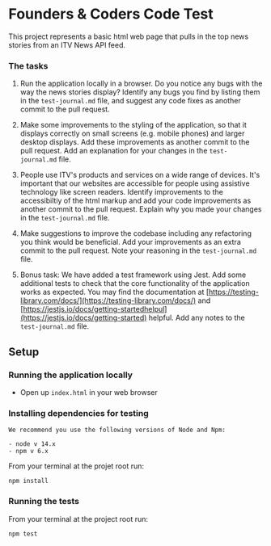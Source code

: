# Founders & Coders Code Test 

This project represents a basic html web page that pulls in the top news stories from an ITV News API feed. 

### The tasks

1. Run the application locally in a browser. Do you notice any bugs with the way the news stories display? Identify any bugs you find by listing them in the `test-journal.md` file, and suggest any code fixes as another commit to the pull request. 

2. Make some improvements to the styling of the application, so that it displays correctly on small screens (e.g. mobile phones) and larger desktop displays. Add these improvements as another commit to the pull request. Add an explanation for your changes in the `test-journal.md` file.

3. People use ITV's products and services on a wide range of devices. It's important that our websites are accessible for people using assistive technology like screen readers. Identify improvements to the accessibiltiy of the html markup and add your code improvements as another commit to the pull request. Explain why you made your changes in the `test-journal.md` file.

4. Make suggestions to improve the codebase including any refactoring you think would be beneficial. Add your improvements as an extra commit to the pull request. Note your reasoning in the `test-journal.md` file.

5. Bonus task: We have added a test framework using Jest. Add some additional tests to check that the core functionality of the application works as expected. You may find the documentation at  [https://testing-library.com/docs/](https://testing-library.com/docs/) and [https://jestjs.io/docs/getting-startedhelpul](https://jestjs.io/docs/getting-started) helpful. Add any notes to the `test-journal.md` file.

## Setup

### Running the application locally

- Open up ```index.html``` in your web browser


### Installing dependencies for testing

```
We recommend you use the following versions of Node and Npm:

- node v 14.x
- npm v 6.x
```

From your terminal at the projet root run:

```
npm install
```

### Running the tests

From your terminal at the project root run:

```
npm test
```